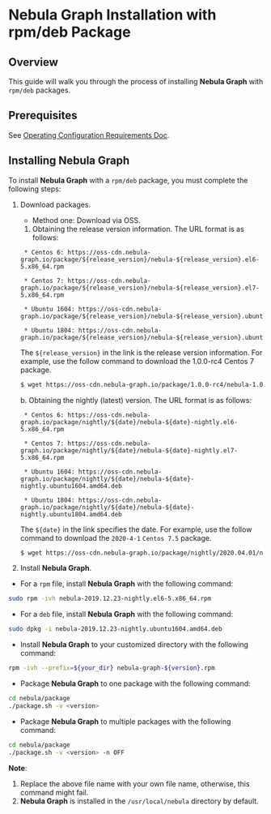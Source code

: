 # Nebula Graph Installation with rpm/deb Package

## Overview

This guide will walk you through the process of installing **Nebula Graph** with `rpm/deb` packages.

## Prerequisites

See [Operating Configuration Requirements Doc](../3.configurations/0.system-requirement.md).

## Installing Nebula Graph

To install **Nebula Graph** with a `rpm/deb` package, you must complete the following steps:

1. Download packages.

   * Method one: Download via OSS.

    1. Obtaining the release version information. The URL format is as follows:

    ```text
     * Centos 6: https://oss-cdn.nebula-graph.io/package/${release_version}/nebula-${release_version}.el6-5.x86_64.rpm

     * Centos 7: https://oss-cdn.nebula-graph.io/package/${release_version}/nebula-${release_version}.el7-5.x86_64.rpm

     * Ubuntu 1604: https://oss-cdn.nebula-graph.io/package/${release_version}/nebula-${release_version}.ubuntu1604.amd64.deb

     * Ubuntu 1804: https://oss-cdn.nebula-graph.io/package/${release_version}/nebula-${release_version}.ubuntu1804.amd64.deb
    ```

    The `${release_version}` in the link is the release version information. For example, use the follow command to download the 1.0.0-rc4 Centos 7 package.

    ```bash
    $ wget https://oss-cdn.nebula-graph.io/package/1.0.0-rc4/nebula-1.0.0-rc2.el7-5.x86_64.rpm
    ```

     b. Obtaining the nightly (latest) version. The URL format is as follows:

    ```text
     * Centos 6: https://oss-cdn.nebula-graph.io/package/nightly/${date}/nebula-${date}-nightly.el6-5.x86_64.rpm

     * Centos 7: https://oss-cdn.nebula-graph.io/package/nightly/${date}/nebula-${date}-nightly.el7-5.x86_64.rpm

     * Ubuntu 1604: https://oss-cdn.nebula-graph.io/package/nightly/${date}/nebula-${date}-nightly.ubuntu1604.amd64.deb

     * Ubuntu 1804: https://oss-cdn.nebula-graph.io/package/nightly/${date}/nebula-${date}-nightly.ubuntu1804.amd64.deb
    ```

    The `${date}` in the link specifies the date.  For example, use the follow command to download the `2020-4-1` `Centos 7.5` package.

    ```bash
    $ wget https://oss-cdn.nebula-graph.io/package/nightly/2020.04.01/nebula-2020.04.01-nightly.el7-5.x86_64.rpm
    ```

2. Install **Nebula Graph**.

* For a `rpm` file, install **Nebula Graph** with the following command:

```bash
sudo rpm -ivh nebula-2019.12.23-nightly.el6-5.x86_64.rpm
```

* For a `deb` file, install **Nebula Graph** with the following command:

```bash
sudo dpkg -i nebula-2019.12.23-nightly.ubuntu1604.amd64.deb
```

* Install **Nebula Graph** to your customized directory with the following command:

```bash
rpm -ivh --prefix=${your_dir} nebula-graph-${version}.rpm
```

* Package **Nebula Graph** to one package with the following command:

```bash
cd nebula/package
./package.sh -v <version>
```

* Package **Nebula Graph** to multiple packages with the following command:

```bash
cd nebula/package
./package.sh -v <version> -n OFF
```

**Note**:

1. Replace the above file name with your own file name, otherwise, this command might fail.
2. **Nebula Graph** is installed in the `/usr/local/nebula` directory by default.
